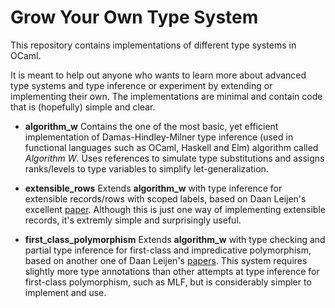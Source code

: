 Grow Your Own Type System
=========================


This repository contains implementations of different type systems in OCaml.

It is meant to help out anyone who wants to learn more about advanced type systems and
type inference or experiment by extending or implementing their own. The implementations
are minimal and contain code that is (hopefully) simple and clear.

-   **algorithm_w**
    Contains the one of the most basic, yet efficient implementation of Damas-Hindley-Milner
    type inference (used in functional languages such as OCaml, Haskell and Elm) algorithm
    called *Algorithm W*. Uses references to simulate type substitutions and assigns
    ranks/levels to type variables to simplify let-generalization.

-   **extensible_rows**
    Extends **algorithm_w** with type inference for extensible records/rows
    with scoped labels, based on Daan Leijen's excellent [paper][extensible_rows]. Although
    this is just one way of implementing extensible records, it's extremly simple and
    surprisingly useful.

-   **first_class_polymorphism**
    Extends **algorithm_w** with type checking and partial type inference for first-class
    and impredicative polymorphism, based on another one of Daan Leijen's [papers][hmf].
    This system requires slightly more type annotations than other attempts at type inference for
    first-class polymorphism, such as MLF, but is considerably simpler to implement and use.




[extensible_rows]: http://research.microsoft.com/apps/pubs/default.aspx?id=65409
[hmf]: http://research.microsoft.com/apps/pubs/default.aspx?id=132621
